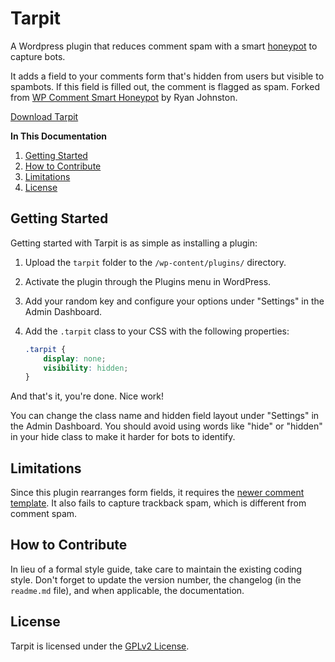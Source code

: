# Tarpit
A Wordpress plugin that reduces comment spam with a smart [honeypot](http://en.wikipedia.org/wiki/Honeypot_(computing)) to capture bots.

It adds a field to your comments form that's hidden from users but visible to spambots. If this field is filled out, the comment is flagged as spam. Forked from [WP Comment Smart Honeypot](https://github.com/freak3dot/wp-smart-honeypot) by Ryan Johnston.

[Download Tarpit](https://github.com/cferdinandi/tarpit/archive/master.zip)

**In This Documentation**

1. [Getting Started](#getting-started)
2. [How to Contribute](#how-to-contribute)
3. [Limitations](#limitations)
4. [License](#license)



## Getting Started

Getting started with Tarpit is as simple as installing a plugin:

1. Upload the `tarpit` folder to the `/wp-content/plugins/` directory.
2. Activate the plugin through the Plugins menu in WordPress.
3. Add your random key and configure your options under "Settings" in the Admin Dashboard.
4. Add the `.tarpit` class to your CSS with the following properties:

    ```css
    .tarpit {
        display: none;
        visibility: hidden;
    }
    ```

And that's it, you're done. Nice work!

You can change the class name and hidden field layout under "Settings" in the Admin Dashboard. You should avoid using words like "hide" or "hidden" in your hide class to make it harder for bots to identify.



## Limitations

Since this plugin rearranges form fields, it requires the [newer comment template](http://codex.wordpress.org/Function_Reference/comment_form). It also fails to capture trackback spam, which is different from comment spam.



## How to Contribute

In lieu of a formal style guide, take care to maintain the existing coding style. Don't forget to update the version number, the changelog (in the `readme.md` file), and when applicable, the documentation.



## License

Tarpit is licensed under the [GPLv2 License](https://wordpress.org/about/gpl/).